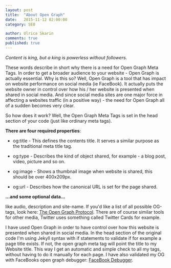 ```yaml
---
layout: post
title:  "About Open Graph"
date:   2015-11-12 02:00:00
category: SEO

author: Ulrica Skarin
comments: true
published: true
---
```

*Content is king, but a king is powerless without followers*.

These words describe in short why there is a need for Open Graph Meta Tags. In order to get a broader audience to
your website - Open Graph is actually essential. Why is this so? Well, Open Graph is a tool that has impact on
website performance on social media (ie FaceBook). It actually puts the website owner in control
over how his / her website is presented when shared in social media. And since social media sites are one major force in
affecting a websites traffic (in a positive way) - the need for Open Graph all of a sudden becomes very clear.

So how does it work? Well, the Open Graph Meta Tags is set in the head section of your code (just like ordinary meta tags).

**There are four required properties**:

- og:title - This defines the contents title. It serves a similar purpose as the traditional meta title tag.

- og:type - Describes the kind of object shared, for example - a blog post, video, picture and so on.

- og:image - Shows a thumbnail image when website is shared, this should be over 400x209px.

- og:url - Describes how the canonical URL is set for the page shared.

**...and some optional data...**

like audio, description and site-name. If you'd like a list of all possible OG-tags, look here: [The Open Graph Protocol][The Open Graph Protocol].
There are of course similar tools for other media, Twitter uses something called Twitter Cards for example.

I have used Open Graph in order to have control over how this website is presented when shared
in social media. In the head section of the original code I'm using Jekyll syntax with if statements to validate if for example
a page title exists. If not, the open graph meta tag will point the title to my Website title. This way I get an automatic
and simple check to all my tags, without having to do it manually for each page. I have also validated my
OG with FaceBooks open graph debugger: [FaceBook Debugger][FaceBook Debugger].

[FaceBook Debugger]: https://developers.facebook.com/tools/debug/
[The Open Graph Protocol]: http://ogp.me/

